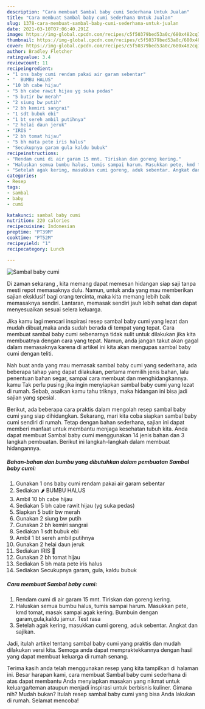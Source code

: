 ```yaml
---
description: "Cara membuat Sambal baby cumi Sederhana Untuk Jualan"
title: "Cara membuat Sambal baby cumi Sederhana Untuk Jualan"
slug: 1378-cara-membuat-sambal-baby-cumi-sederhana-untuk-jualan
date: 2021-03-10T07:06:40.291Z
image: https://img-global.cpcdn.com/recipes/c5f50379bed53a0c/680x482cq70/sambal-baby-cumi-foto-resep-utama.jpg
thumbnail: https://img-global.cpcdn.com/recipes/c5f50379bed53a0c/680x482cq70/sambal-baby-cumi-foto-resep-utama.jpg
cover: https://img-global.cpcdn.com/recipes/c5f50379bed53a0c/680x482cq70/sambal-baby-cumi-foto-resep-utama.jpg
author: Bradley Fletcher
ratingvalue: 3.4
reviewcount: 11
recipeingredient:
- "1 ons baby cumi rendam pakai air garam sebentar"
- "  BUMBU HALUS"
- "10 bh cabe hijau"
- "5 bh cabe rawit hijau yg suka pedas"
- "5 butir bw merah"
- "2 siung bw putih"
- "2 bh kemiri sangrai"
- "1 sdt bubuk ebi"
- "1 bt sereh ambil putihnya"
- "2 helai daun jeruk"
- "IRIS "
- "2 bh tomat hijau"
- "5 bh mata pete iris halus"
- "Secukupnya garam gula kaldu bubuk"
recipeinstructions:
- "Rendam cumi di air garam 15 mnt. Tiriskan dan goreng kering."
- "Haluskan semua bumbu halus, tumis sampai harum. Masukkan pete, kmd tomat, masak sampai agak kering. Bumbuin dengan garam,gula,kaldu jamur. Test rasa"
- "Setelah agak kering, masukkan cumi goreng, aduk sebentar. Angkat dan sajikan."
categories:
- Resep
tags:
- sambal
- baby
- cumi

katakunci: sambal baby cumi 
nutrition: 220 calories
recipecuisine: Indonesian
preptime: "PT39M"
cooktime: "PT52M"
recipeyield: "1"
recipecategory: Lunch

---
```



![Sambal baby cumi](https://img-global.cpcdn.com/recipes/c5f50379bed53a0c/680x482cq70/sambal-baby-cumi-foto-resep-utama.jpg)

Di zaman  sekarang , kita memang dapat memesan hidangan siap saji tanpa mesti repot memasaknya dulu. Namun, untuk anda yang mau memberikan sajian eksklusif bagi orang tercinta, maka kita memang lebih baik memasaknya sendiri. Lantaran, memasak sendiri jauh lebih sehat dan dapat menyesuaikan sesuai selera keluarga.

Jika kamu lagi mencari inspirasi resep sambal baby cumi yang lezat dan mudah dibuat,maka anda sudah berada di tempat yang tepat. Cara membuat sambal baby cumi  sebenarnya tidak sulit untuk dilakukan jika kita membuatnya dengan cara yang tepat. Namun, anda jangan takut akan gagal dalam memasaknya 
karena di artikel ini kita akan mengupas sambal baby cumi dengan teliti.  



Nah buat anda yang mau memasak sambal baby cumi yang sederhana, ada beberapa tahap yang dapat dilakukan, pertama memilih jenis bahan, lalu penentuan bahan segar, sampai cara membuat dan menghidangkannya. kamu Tak perlu pusing jika ingin menyiapkan sambal baby cumi yang lezat di rumah. Sebab, asalkan kamu  tahu triknya, maka hidangan ini bisa jadi sajian yang spesial.

Berikut, ada beberapa cara praktis  dalam mengolah resep sambal baby cumi yang siap dihidangkan. Sekarang, mari kita coba siapkan sambal baby cumi sendiri di rumah. Tetap dengan bahan sederhana, sajian ini dapat memberi manfaat untuk membantu menjaga kesehatan tubuh kita. Anda dapat membuat Sambal baby cumi menggunakan 14 jenis bahan dan 3 langkah pembuatan. Berikut ini langkah-langkah dalam membuat hidangannya.

<!--inarticleads1-->

##### Bahan-bahan dan bumbu yang dibutuhkan dalam pembuatan Sambal baby cumi:

1. Gunakan 1 ons baby cumi rendam pakai air garam sebentar
1. Sediakan  🌶 BUMBU HALUS
1. Ambil 10 bh cabe hijau
1. Sediakan 5 bh cabe rawit hijau (yg suka pedas)
1. Siapkan 5 butir bw merah
1. Gunakan 2 siung bw putih
1. Gunakan 2 bh kemiri sangrai
1. Sediakan 1 sdt bubuk ebi
1. Ambil 1 bt sereh ambil putihnya
1. Gunakan 2 helai daun jeruk
1. Sediakan IRIS 🍅
1. Gunakan 2 bh tomat hijau
1. Sediakan 5 bh mata pete iris halus
1. Sediakan Secukupnya garam, gula, kaldu bubuk




<!--inarticleads2-->

##### Cara membuat Sambal baby cumi:

1. Rendam cumi di air garam 15 mnt. Tiriskan dan goreng kering.
1. Haluskan semua bumbu halus, tumis sampai harum. Masukkan pete, kmd tomat, masak sampai agak kering. Bumbuin dengan garam,gula,kaldu jamur. Test rasa
1. Setelah agak kering, masukkan cumi goreng, aduk sebentar. Angkat dan sajikan.




Jadi, itulah artikel tentang  sambal baby cumi  yang praktis dan mudah dilakukan versi kita. Semoga anda dapat mempraktekkannya dengan hasil yang dapat membuat keluarga di rumah senang. 

Terima kasih anda telah menggunakan resep yang kita tampilkan di halaman ini. Besar harapan kami, cara membuat  Sambal baby cumi sederhana di atas dapat membantu Anda menyiapkan masakan yang nikmat untuk keluarga/teman ataupun menjadi inspirasi untuk berbisnis kuliner. Gimana nih? Mudah bukan? Itulah resep sambal baby cumi yang bisa Anda lakukan di rumah. Selamat mencoba!

